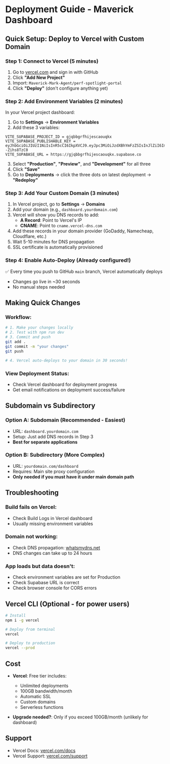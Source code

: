 # Deployment Guide - Maverick Dashboard

## Quick Setup: Deploy to Vercel with Custom Domain

### Step 1: Connect to Vercel (5 minutes)

1. Go to [vercel.com](https://vercel.com) and sign in with GitHub
2. Click **"Add New Project"**
3. Import: `Maverick-Mark-Agent/perf-spotlight-portal`
4. Click **"Deploy"** (don't configure anything yet)

### Step 2: Add Environment Variables (2 minutes)

In your Vercel project dashboard:
1. Go to **Settings** → **Environment Variables**
2. Add these 3 variables:

```
VITE_SUPABASE_PROJECT_ID = gjqbbgrfhijescaouqkx
VITE_SUPABASE_PUBLISHABLE_KEY = eyJhbGciOiJIUzI1NiIsInR5cCI6IkpXVCJ9.eyJpc3MiOiJzdXBhYmFzZSIsInJlZiI6ImdqcWJiZ3JmaGlqZXNjYW91cWt4Iiwicm9sZSI6ImFub24iLCJpYXQiOjE3NTc2MTc1MzAsImV4cCI6MjA3MzE5MzUzMH0.P1CMjUt2VA5Q6d8z82XbyWHAUVWqlluL--Zihs8TzC0
VITE_SUPABASE_URL = https://gjqbbgrfhijescaouqkx.supabase.co
```

3. Select **"Production"**, **"Preview"**, and **"Development"** for all three
4. Click **"Save"**
5. Go to **Deployments** → click the three dots on latest deployment → **"Redeploy"**

### Step 3: Add Your Custom Domain (3 minutes)

1. In Vercel project, go to **Settings** → **Domains**
2. Add your domain (e.g., `dashboard.yourdomain.com`)
3. Vercel will show you DNS records to add:
   - **A Record**: Point to Vercel's IP
   - **CNAME**: Point to `cname.vercel-dns.com`
4. Add these records in your domain provider (GoDaddy, Namecheap, Cloudflare, etc.)
5. Wait 5-10 minutes for DNS propagation
6. SSL certificate is automatically provisioned

### Step 4: Enable Auto-Deploy (Already configured!)

✅ Every time you push to GitHub `main` branch, Vercel automatically deploys
- Changes go live in ~30 seconds
- No manual steps needed

## Making Quick Changes

### Workflow:
```bash
# 1. Make your changes locally
# 2. Test with npm run dev
# 3. Commit and push
git add .
git commit -m "your changes"
git push

# 4. Vercel auto-deploys to your domain in 30 seconds!
```

### View Deployment Status:
- Check Vercel dashboard for deployment progress
- Get email notifications on deployment success/failure

## Subdomain vs Subdirectory

### Option A: Subdomain (Recommended - Easiest)
- URL: `dashboard.yourdomain.com`
- Setup: Just add DNS records in Step 3
- **Best for separate applications**

### Option B: Subdirectory (More Complex)
- URL: `yourdomain.com/dashboard`
- Requires: Main site proxy configuration
- **Only needed if you must have it under main domain path**

## Troubleshooting

### Build fails on Vercel:
- Check Build Logs in Vercel dashboard
- Usually missing environment variables

### Domain not working:
- Check DNS propagation: [whatsmydns.net](https://whatsmydns.net)
- DNS changes can take up to 24 hours

### App loads but data doesn't:
- Check environment variables are set for Production
- Check Supabase URL is correct
- Check browser console for CORS errors

## Vercel CLI (Optional - for power users)

```bash
# Install
npm i -g vercel

# Deploy from terminal
vercel

# Deploy to production
vercel --prod
```

## Cost

- **Vercel**: Free tier includes:
  - Unlimited deployments
  - 100GB bandwidth/month
  - Automatic SSL
  - Custom domains
  - Serverless functions

- **Upgrade needed?**: Only if you exceed 100GB/month (unlikely for dashboard)

## Support

- Vercel Docs: [vercel.com/docs](https://vercel.com/docs)
- Vercel Support: [vercel.com/support](https://vercel.com/support)
